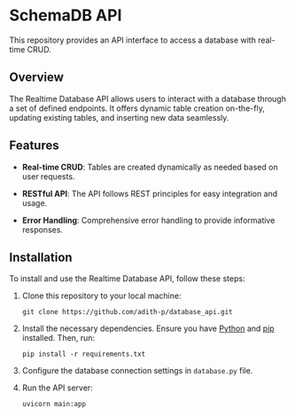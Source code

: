 #  SchemaDB API

This repository provides an API interface to access a database with real-time CRUD.

## Overview

The Realtime Database API allows users to interact with a database through a set of defined endpoints. It offers dynamic table creation on-the-fly, updating existing tables, and inserting new data seamlessly.

## Features

- **Real-time CRUD**: Tables are created dynamically as needed based on user requests.

- **RESTful API**: The API follows REST principles for easy integration and usage.

- **Error Handling**: Comprehensive error handling to provide informative responses.

## Installation

To install and use the Realtime Database API, follow these steps:

1. Clone this repository to your local machine:

    ```
    git clone https://github.com/adith-p/database_api.git
    ```

2. Install the necessary dependencies. Ensure you have [Python](https://www.python.org/) and [pip](https://pypi.org/project/pip/) installed. Then, run:

    ```
    pip install -r requirements.txt
    ```

3. Configure the database connection settings in `database.py` file.

4. Run the API server:

    ```
    uvicorn main:app
    ```

